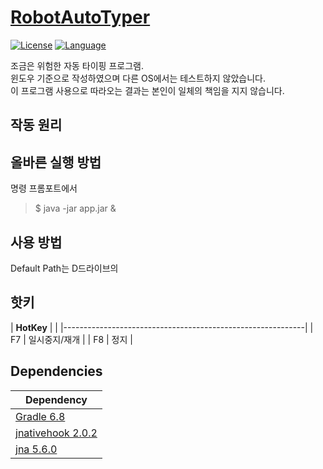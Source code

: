 # [RobotAutoTyper](https://github.com/in-genieur/RobotAutoTyper)

[![License](https://img.shields.io/badge/license-AGPL%20v3.0%2B-brightgreen.svg)](https://www.gnu.org/licenses/agpl-3.0.html)
[![Language](https://img.shields.io/badge/java-14-yellowgreen)](https://openjdk.java.net/projects/jdk/14/)

조금은 위험한 자동 타이핑 프로그램. <br>
윈도우 기준으로 작성하였으며 다른 OS에서는 테스트하지 않았습니다. <br>
이 프로그램 사용으로 따라오는 결과는 본인이 일체의 책임을 지지 않습니다. <br>

## 작동 원리



## 올바른 실행 방법

명령 프롬포트에서
> $ java -jar app.jar &
 
## 사용 방법 

Default Path는 D드라이브의 

## 핫키

| **HotKey**       |                                         |
|------------------------------------------------------------|
| F7               | 일시중지/재개                              |
| F8               | 정지                                     | 


## Dependencies

| **Dependency**                                             |
|------------------------------------------------------------|
| [Gradle 6.8](https://github.com/lz4/lz4)                   | 
| [jnativehook 2.0.2](https://github.com/Cyan4973/xxHash)    | 
| [jna 5.6.0](https://github.com/lz4/lz4)                    | 
